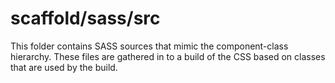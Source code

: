 # scaffold/sass/src

This folder contains SASS sources that mimic the component-class hierarchy. These files
are gathered in to a build of the CSS based on classes that are used by the build.
